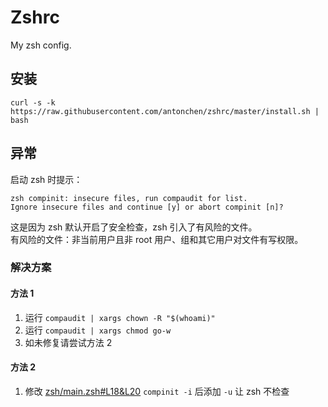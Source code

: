 # Zshrc
My zsh config.

## 安装

```
curl -s -k https://raw.githubusercontent.com/antonchen/zshrc/master/install.sh | bash
```

## 异常

启动 zsh 时提示：

```
zsh compinit: insecure files, run compaudit for list.
Ignore insecure files and continue [y] or abort compinit [n]?
```
这是因为 zsh 默认开启了安全检查，zsh 引入了有风险的文件。  
有风险的文件：非当前用户且非 root 用户、组和其它用户对文件有写权限。

### 解决方案

#### 方法 1
1. 运行 `compaudit | xargs chown -R "$(whoami)"`
2. 运行 `compaudit | xargs chmod go-w`
3. 如未修复请尝试方法 2
#### 方法 2
1. 修改 [zsh/main.zsh#L18&L20](https://github.com/antonchen/zshrc/blob/master/zsh/main.zsh#L18) `compinit -i` 后添加 `-u` 让 zsh 不检查
